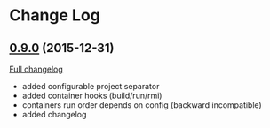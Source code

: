 # Change Log

## [0.9.0](https://github.com/polonskiy/crowdr/tree/0.9.0) (2015-12-31)

[Full changelog](https://github.com/polonskiy/crowdr/compare/0.8.3...0.9.0)

- added configurable project separator
- added container hooks (build/run/rmi)
- containers run order depends on config (backward incompatible)
- added changelog
